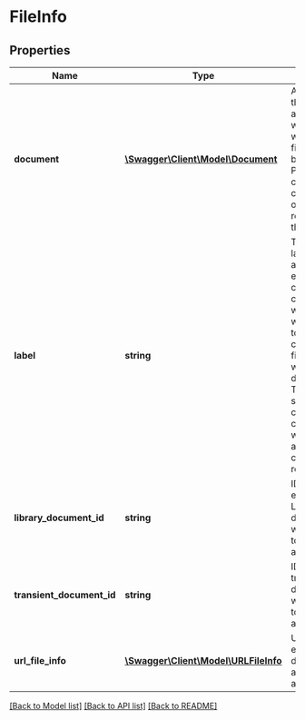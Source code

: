 # FileInfo

## Properties
Name | Type | Description | Notes
------------ | ------------- | ------------- | -------------
**document** | [**\Swagger\Client\Model\Document**](Document.md) | A document that is associated with the widget. This field cannot be provided in POST call. In case of GET call, this is the only field returned in the response | [optional] 
**label** | **string** | The unique label value of a file info element. In case of custom workflow this will map a file to corresponding file element in workflow definition. This must be specified in case of custom workflow agreement creation request | [optional] 
**library_document_id** | **string** | ID for an existing Library document that will be added to the agreement | [optional] 
**transient_document_id** | **string** | ID for a transient document that will be added to the agreement | [optional] 
**url_file_info** | [**\Swagger\Client\Model\URLFileInfo**](URLFileInfo.md) | URL for an external document to add to the agreement | [optional] 

[[Back to Model list]](../README.md#documentation-for-models) [[Back to API list]](../README.md#documentation-for-api-endpoints) [[Back to README]](../README.md)


